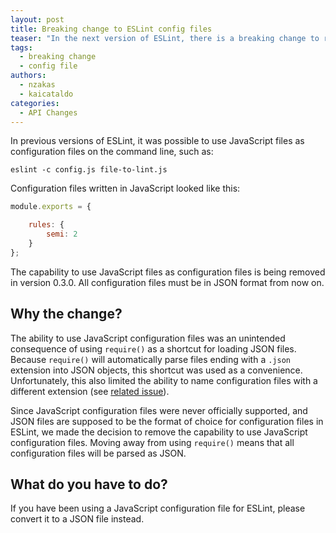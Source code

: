 ```yaml
---
layout: post
title: Breaking change to ESLint config files
teaser: "In the next version of ESLint, there is a breaking change to remove the capability to use JavaScript files as configuration files. All configuration files must be in JSON format."
tags:
  - breaking change
  - config file
authors:
  - nzakas
  - kaicataldo
categories:
  - API Changes
---
```


In previous versions of ESLint, it was possible to use JavaScript files as configuration files on the command line, such as:

```
eslint -c config.js file-to-lint.js
```

Configuration files written in JavaScript looked like this:

```js
module.exports = {

    rules: {
        semi: 2
    }
};
```

The capability to use JavaScript files as configuration files is being removed in version 0.3.0. All configuration files must be in JSON format from now on.

## Why the change?

The ability to use JavaScript configuration files was an unintended consequence of using `require()` as a shortcut for loading JSON files. Because `require()` will automatically parse files ending with a `.json` extension into JSON objects, this shortcut was used as a convenience. Unfortunately, this also limited the ability to name configuration files with a different extension (see [related issue](https://github.com/eslint/eslint/issues/486)).

Since JavaScript configuration files were never officially supported, and JSON files are supposed to be the format of choice for configuration files in ESLint, we made the decision to remove the capability to use JavaScript configuration files. Moving away from using `require()` means that all configuration files will be parsed as JSON.

## What do you have to do?

If you have been using a JavaScript configuration file for ESLint, please convert it to a JSON file instead.
